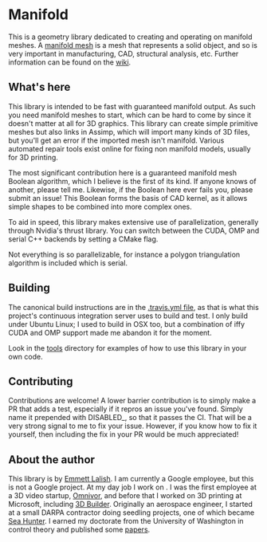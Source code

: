 # Manifold

This is a geometry library dedicated to creating and operating on manifold meshes. A [manifold mesh](https://github.com/elalish/manifold/wiki/Manifoldness) is a mesh that represents a solid object, and so is very important in manufacturing, CAD, structural analysis, etc. Further information can be found on the [wiki](https://github.com/elalish/manifold/wiki).

## What's here

This library is intended to be fast with guaranteed manifold output. As such you need manifold meshes to start, which can be hard to come by since it doesn't matter at all for 3D graphics. This library can create simple primitive meshes but also links in Assimp, which will import many kinds of 3D files, but you'll get an error if the imported mesh isn't manifold. Various automated repair tools exist online for fixing non manifold models, usually for 3D printing. 

The most significant contribution here is a guaranteed manifold mesh Boolean algorithm, which I believe is the first of its kind. If anyone knows of another, please tell me. Likewise, if the Boolean here ever fails you, please submit an issue! This Boolean forms the basis of CAD kernel, as it allows simple shapes to be combined into more complex ones.

To aid in speed, this library makes extensive use of parallelization, generally through Nvidia's thrust library. You can switch between the CUDA, OMP and serial C++ backends by setting a CMake flag. 

Not everything is so parallelizable, for instance a polygon triangulation algorithm is included which is serial. 

## Building

The canonical build instructions are in the [.travis.yml file](https://github.com/elalish/manifold/blob/master/.travis.yml), as that is what this project's continuous integration server uses to build and test. I only build under Ubuntu Linux; I used to build in OSX too, but a combination of iffy CUDA and OMP support made me abandon it for the moment. 

Look in the [tools](https://github.com/elalish/manifold/tree/master/tools) directory for examples of how to use this library in your own code.

## Contributing

Contributions are welcome! A lower barrier contribution is to simply make a PR that adds a test, especially if it repros an issue you've found. Simply name it prepended with DISABLED_, so that it passes the CI. That will be a very strong signal to me to fix your issue. However, if you know how to fix it yourself, then including the fix in your PR would be much appreciated!

## About the author

This library is by [Emmett Lalish](https://www.thingiverse.com/emmett). I am currently a Google employee, but this is not a Google project. At my day job I work on [<model-viewer>](https://github.com/GoogleWebComponents/model-viewer). I was the first employee at a 3D video startup, [Omnivor](https://www.omnivor.io/), and before that I worked on 3D printing at Microsoft, including [3D Builder](https://www.microsoft.com/en-us/p/3d-builder/9wzdncrfj3t6?activetab=pivot%3Aoverviewtab). Originally an aerospace engineer, I started at a small DARPA contractor doing seedling projects, one of which became [Sea Hunter](https://en.wikipedia.org/wiki/Sea_Hunter). I earned my doctorate from the University of Washington in control theory and published some [papers](https://www.researchgate.net/scientific-contributions/75011026_Emmett_Lalish).